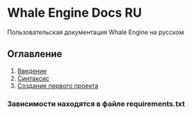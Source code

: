 # Whale Engine Docs RU
Пользовательская документация Whale Engine на русском

## Оглавление
1. [Введение](./getting-started_ru.md)
2. [Синтаксис](./syntax_ru.md)
3. [Создание первого проекта](./first-project_ru.md)


### Зависимости находятся в файле requirements.txt
